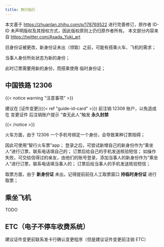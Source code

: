 ```yaml
---
title: 旅行指引
---
```


本文基于 <https://zhuanlan.zhihu.com/p/178769522> 进行完善修订，原作者 ID-ID 未声明版权及其授权方式，因此版权原则上仍归原作者所有。
本文部分内容来自 <https://twitter.com/Asada_Yuki_art>

旧身份证被更改，新身份证未出（领取）之前，可能有搭乘火车、飞机的需求；

当事人身份所处状态为新的身份；

此时订票需要用新的身份，而搭乘使用 临时身份证；

## 中国铁路 12306

{{< notice warning "注意事项" >}}

建议在 [证件变更]({{< ref "guide-id-card" >}}) 前注销 12306 账户，以免造成在 变更证件 后注销账户提示 “查无此人”触发 **永久封禁**

{{< /notice >}}

火车方面，由于 12306 一个手机号绑定一个身份，会导致某种订票阻碍；

因此可使用“智行火车票”app；
登录之后，可尝试新增自己的新身份作为“乘坐人”进行订票，联系电话填自己的；
订票后给自己的手机发送核验短信；
如操作失败，可交给信得过的亲友，由他们的账号登录，添加当事人的新身份作为“乘坐人”进行订票，联系电话填当事人的；
订票后给当事人的手机发送核验短信；

取票方面，由于 **新身份证** 未出，记得提前前往人工取票窗口 **持临时身份证** 进行取票；

## 乘坐飞机

TODO

## ETC（电子不停车收费系统）

建议证件变更前联系发卡行确认变更程序（但是建议证件变更前注销 ETC）
